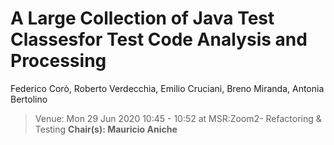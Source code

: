 # A Large Collection of Java Test Classesfor Test Code Analysis and Processing

Federico Corò, Roberto Verdecchia, Emilio Cruciani, Breno Miranda, Antonia Bertolino

>Venue: Mon 29 Jun 2020 10:45 - 10:52 at MSR:Zoom2- Refactoring & Testing  **Chair(s): Mauricio Aniche** 

